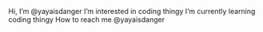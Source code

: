 Hi, I’m @yayaisdanger
I’m interested in coding thingy
I’m currently learning coding thingy
How to reach me @yayaisdanger

